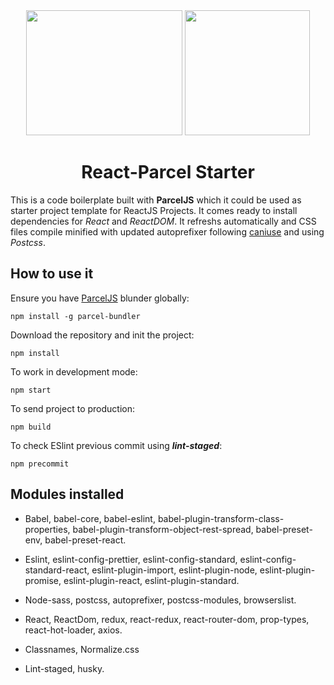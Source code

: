 <div align="center">
  <img width="250" height="200"
    src="https://pbs.twimg.com/media/DcM9lLoVQAAnVSz.png">
  <a href="https://github.com/webpack/webpack">
    <img width="200" height="200"
      src="https://webpack.js.org/assets/icon-square-big.svg">
  </a>
  <h1>React-Parcel Starter</h1>
</div>

This is a code boilerplate built with **ParcelJS** which it could be used as starter project template for ReactJS Projects. It comes ready to
install dependencies for _React_ and _ReactDOM_. It refreshs automatically and CSS files compile minified with updated autoprefixer following
[caniuse][1] and using _Postcss_.

## How to use it

Ensure you have [ParcelJS][2] blunder globally:

```
npm install -g parcel-bundler
```
Download the repository and init the project:

```
npm install
```
To work in development mode:
```
npm start
```

To send project to production:
```
npm build
```

To check ESlint previous commit using ***lint-staged***:
```
npm precommit
```
## Modules installed

* Babel, babel-core, babel-eslint, babel-plugin-transform-class-properties, babel-plugin-transform-object-rest-spread, babel-preset-env, babel-preset-react.

* Eslint, eslint-config-prettier, eslint-config-standard, eslint-config-standard-react, eslint-plugin-import, eslint-plugin-node, eslint-plugin-promise, eslint-plugin-react, eslint-plugin-standard.

* Node-sass, postcss, autoprefixer, postcss-modules, browserslist.

* React, ReactDom, redux, react-redux, react-router-dom, prop-types, react-hot-loader, axios.

* Classnames, Normalize.css

* Lint-staged, husky.

[1]: http://caniuse.com/
[2]: https://parceljs.org/
